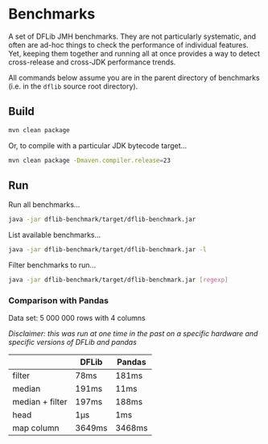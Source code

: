 # Benchmarks

A set of DFLib JMH benchmarks. They are not particularly systematic, and often are ad-hoc things to check the 
performance of individual features. Yet, keeping them together and running all at once provides a way to 
detect cross-release and cross-JDK performance trends.

All commands below assume you are in the parent directory of benchmarks (i.e. in the `dflib` source root directory).

## Build

```bash
mvn clean package
```
Or, to compile with a particular JDK bytecode target...

```bash
mvn clean package -Dmaven.compiler.release=23
```

## Run

Run all benchmarks...
```bash
java -jar dflib-benchmark/target/dflib-benchmark.jar
```

List available benchmarks...
```bash
java -jar dflib-benchmark/target/dflib-benchmark.jar -l
```

Filter benchmarks to run...
```bash
java -jar dflib-benchmark/target/dflib-benchmark.jar [regexp]
```

### Comparison with Pandas

Data set: 5 000 000 rows with 4 columns

_Disclaimer: this was run at one time in the past on a specific hardware and specific versions of DFLib and pandas_

 &nbsp;          | DFLib     | Pandas  
-----------------|-----------|---------
 filter          | 78ms      | 181ms
 median          | 191ms     | 11ms 
 median + filter | 197ms     | 188ms
 head            | 1µs       | 1ms
 map column      | 3649ms    | 3468ms


